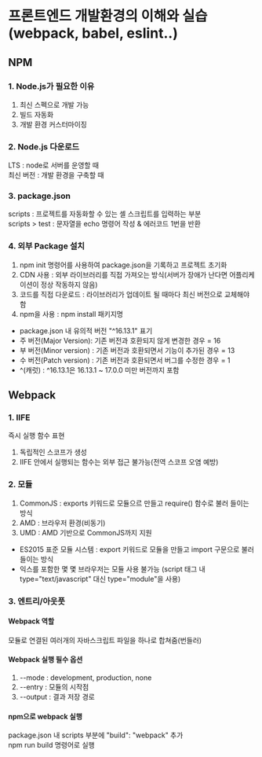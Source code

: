 # 프론트엔드 개발환경의 이해와 실습 (webpack, babel, eslint..)

## NPM

### 1. Node.js가 필요한 이유
1. 최신 스펙으로 개발 가능
2. 빌드 자동화
3. 개발 환경 커스터마이징



### 2. Node.js 다운로드
LTS : node로 서버를 운영할 때  
최신 버전 : 개발 환경을 구축할 때



### 3. package.json
scripts : 프로젝트를 자동화할 수 있는 셸 스크립트를 입력하는 부분  
scripts > test : 문자열을 echo 명령어 작성 & 에러코드 1번을 반환



### 4. 외부 Package 설치
1. npm init 명령어를 사용하여 package.json을 기록하고 프로젝트 초기화
2. CDN 사용 : 외부 라이브러리를 직접 가져오는 방식(서버가 장애가 난다면 어플리케이션이 정상 작동하지 않음)
3. 코드를 직접 다운로드 : 라이브러리가 업데이트 될 때마다 최신 버전으로 교체해야 함
4. npm을 사용 : npm install 패키지명
  - package.json 내 유의적 버전 "^16.13.1" 표기
  - 주 버전(Major Version): 기존 버전과 호환되지 않게 변경한 경우 = 16
  - 부 버전(Minor version) : 기존 버전과 호환되면서 기능이 추가된 경우 = 13
  - 수 버전(Patch version) : 기존 버전과 호환되면서 버그를 수정한 경우 = 1
  - ^(캐럿) : ^16.13.1은 16.13.1 ~ 17.0.0 미만 버전까지 포함



## Webpack

### 1. IIFE
즉시 실행 함수 표현
1. 독립적인 스코프가 생성
2. IIFE 안에서 실행되는 함수는 외부 접근 불가능(전역 스코프 오염 예방)



### 2. 모듈
1. CommonJS : exports 키워드로 모듈으르 만들고 require() 함수로 불러 들이는 방식
2. AMD : 브라우저 환경(비동기)
3. UMD : AMD 기반으로 CommonJS까지 지원

* ES2015 표준 모듈 시스템 : export 키워드로 모듈을 만들고 import 구문으로 불러 들이는 방식
* 익스를 포함한 몇 몇 브라우저는 모듈 사용 불가능 (script 태그 내 type="text/javascript" 대신 type="module"을 사용)



### 3. 엔트리/아웃풋

#### Webpack 역할
모듈로 연결된 여러개의 자바스크립트 파일을 하나로 합쳐줌(번들러)



#### Webpack 실행 필수 옵션
1. --mode : development, production, none
2. --entry : 모듈의 시작점
3. --output : 결과 저장 경로



#### npm으로 webpack 실행
package.json 내 scripts 부분에 "build": "webpack" 추가  
npm run build 명령어로 실행


